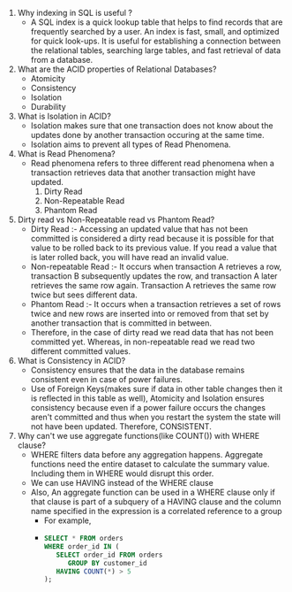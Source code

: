 1. Why indexing in SQL is useful ?
    - A SQL index is a quick lookup table that helps to find records that are frequently searched by a user. An index is
      fast, small, and optimized for quick look-ups. It is useful for establishing a connection between the relational
      tables, searching large tables, and fast retrieval of data from a database.
2. What are the ACID properties of Relational Databases?
    - Atomicity
    - Consistency
    - Isolation
    - Durability
3. What is Isolation in ACID?
    - Isolation makes sure that one transaction does not know about the updates done by another transaction occuring at
      the same time.
    - Isolation aims to prevent all types of Read Phenomena.
4. What is Read Phenomena?
    - Read phenomena refers to three different read phenomena when a transaction retrieves data that another transaction
      might have updated.
        1. Dirty Read
        2. Non-Repeatable Read
        3. Phantom Read
5. Dirty read vs Non-Repeatable read vs Phantom Read?
    - Dirty Read :- Accessing an updated value that has not been committed is considered a dirty read because it is
      possible for that value to be rolled back to its previous value. If you read a value that is later rolled back,
      you will have read an invalid value.
    - Non-repeatable Read :- It occurs when transaction A retrieves a row, transaction B subsequently updates the row,
      and transaction A later retrieves the same row again. Transaction A retrieves the same row twice but sees
      different data.
    - Phantom Read :- It occurs when a transaction retrieves a set of rows twice and new rows are inserted into or
      removed from that set by another transaction that is committed in between.
    - Therefore, in the case of dirty read we read data that has not been committed yet. Whereas, in non-repeatable read
      we read two different committed values.
6. What is Consistency in ACID?
    - Consistency ensures that the data in the database remains consistent even in case of power failures.
    - Use of Foreign Keys(makes sure if data in other table changes then it is reflected in this table as well),
      Atomicity and Isolation ensures consistency because even if a power failure occurs the changes aren't committed
      and thus when you restart the system the state will not have been updated. Therefore, CONSISTENT.
7. Why can't we use aggregate functions(like COUNT()) with WHERE clause?
   - WHERE filters data before any aggregation happens. Aggregate functions need the entire dataset to calculate the summary value. Including them in WHERE would disrupt this order.
   - We can use HAVING instead of the WHERE clause
   - Also, An aggregate function can be used in a WHERE clause only if that clause is part of a subquery of a HAVING clause and the column name specified in the expression is a correlated reference to a group
     - For example,
     - ```sql
       SELECT * FROM orders
       WHERE order_id IN (
          SELECT order_id FROM orders
             GROUP BY customer_id
          HAVING COUNT(*) > 5
       );
       ```
